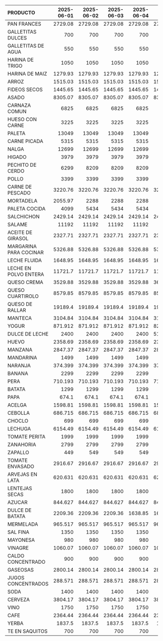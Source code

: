 | PRODUCTO               |   2025-06-01 |   2025-06-02 |   2025-06-03 |   2025-06-04 |   2025-06-05 |   2025-06-06 |   2025-06-07 |   2025-06-08 |   2025-06-09 |   2025-06-10 |   2025-06-11 |
|:-----------------------|-------------:|-------------:|-------------:|-------------:|-------------:|-------------:|-------------:|-------------:|-------------:|-------------:|-------------:|
| PAN FRANCES            |     2729.08  |     2729.08  |     2729.08  |     2729.08  |     2729.08  |     2729.08  |     2729.08  |     2729.08  |     2729.08  |     2729.08  |     2729.08  |
| GALLETITAS DULCES      |      700     |      700     |      700     |      700     |      700     |      700     |      700     |      700     |      700     |      700     |      700     |
| GALLETITAS DE AGUA     |      550     |      550     |      550     |      550     |      550     |      550     |      550     |      641.667 |      641.667 |      641.667 |      641.667 |
| HARINA DE TRIGO        |     1050     |     1050     |     1050     |     1050     |     1050     |     1050     |     1050     |     1050     |     1050     |     1050     |     1050     |
| HARINA DE MAIZ         |     1279.93  |     1279.93  |     1279.93  |     1279.93  |     1279.93  |     1279.93  |     1279.93  |     1279.93  |     1279.93  |     1279.93  |     1435.07  |
| ARROZ                  |     1515.03  |     1515.03  |     1515.03  |     1515.03  |     1515.03  |     1515.03  |     1515.03  |     1515.03  |     1515.03  |     1515.03  |     1515.03  |
| FIDEOS SECOS           |     1445.65  |     1445.65  |     1445.65  |     1445.65  |     1445.65  |     1445.65  |     1445.65  |     1445.65  |     1445.65  |     1445.65  |     1445.65  |
| ASADO                  |     8305.07  |     8305.07  |     8305.07  |     8305.07  |     8305.07  |     8305.07  |     8305.07  |     8305.07  |     8305.07  |     8305.07  |     7227.66  |
| CARNAZA COMUN          |     6825     |     6825     |     6825     |     6825     |     6825     |     6825     |     6825     |     6825     |     6825     |     6825     |     6825     |
| HUESO CON CARNE        |     3225     |     3225     |     3225     |     3225     |     3225     |     3225     |     3225     |     3225     |     3225     |     3225     |     3225     |
| PALETA                 |    13049     |    13049     |    13049     |    13049     |    13049     |    13049     |    13049     |    13049     |    13049     |    13049     |    13049     |
| CARNE PICADA           |     5315     |     5315     |     5315     |     5315     |     5315     |     5315     |     5315     |     5315     |     5315     |     5315     |     5315     |
| NALGA                  |    12699     |    12699     |    12699     |    12699     |    12699     |     9999     |     9999     |     9999     |     9999     |     9999     |     9999     |
| HIGADO                 |     3979     |     3979     |     3979     |     3979     |     3979     |     3979     |     3979     |     3979     |     3979     |     3979     |     3979     |
| PECHITO DE CERDO       |     6299     |     8209     |     8209     |     8209     |     8209     |     6299     |     6299     |     6299     |     6299     |     6299     |     6499     |
| POLLO                  |     3399     |     3399     |     3399     |     3399     |     3399     |     3399     |     3399     |     3399     |     3399     |     3399     |     3399     |
| CARNE DE PESCADO       |     3220.76  |     3220.76  |     3220.76  |     3220.76  |     3220.76  |     3220.76  |     3303.45  |     3303.45  |     3303.45  |     3303.45  |     3303.45  |
| MORTADELA              |     2055.97  |     2288     |     2288     |     2288     |     2288     |     2288     |     2288     |     2288     |     2288     |     2288     |     2288     |
| PALETA COCIDA          |     4099     |     5434     |     5434     |     5434     |     5434     |     5434     |     5434     |     5434     |     5434     |     5434     |     5434     |
| SALCHICHON             |     2429.14  |     2429.14  |     2429.14  |     2429.14  |     2429.14  |     2429.14  |     2429.14  |     2429.14  |     2429.14  |     2429.14  |     2429.14  |
| SALAME                 |    11192     |    11192     |    11192     |    11192     |    11192     |    11192     |    11192     |    11192     |    11192     |    11192     |    11192     |
| ACEITE DE GIRASOL      |     2327.71  |     2327.71  |     2327.71  |     2327.71  |     2327.71  |     2327.71  |     2327.71  |     2327.71  |     2327.71  |     2327.71  |     2413.92  |
| MARGARINA PARA COCINAR |     5326.88  |     5326.88  |     5326.88  |     5326.88  |     5326.88  |     5326.88  |     5326.88  |     5326.88  |     5326.88  |     5326.88  |     5326.88  |
| LECHE FLUIDA           |     1648.95  |     1648.95  |     1648.95  |     1648.95  |     1648.95  |     1648.95  |     1648.95  |     1648.95  |     1648.95  |     1648.95  |     1648.95  |
| LECHE EN POLVO ENTERA  |    11721.7   |    11721.7   |    11721.7   |    11721.7   |    11721.7   |    11721.7   |    11721.7   |    11721.7   |    11721.7   |    11721.7   |    11721.7   |
| QUESO CREMA            |     3529.88  |     3529.88  |     3529.88  |     3529.88  |     3601.92  |     3601.92  |     3601.92  |     3601.92  |     3601.92  |     3601.92  |     3601.92  |
| QUESO CUARTIROLO       |     8579.85  |     8579.85  |     8579.85  |     8579.85  |     8579.85  |     8579.85  |     8579.85  |     8579.85  |     8579.85  |     8579.85  |     8579.85  |
| QUESO DE RALLAR        |    19189.4   |    19189.4   |    19189.4   |    19189.4   |    19189.4   |    19189.4   |    19189.4   |    19189.4   |    19189.4   |    19189.4   |    19189.4   |
| MANTECA                |     3104.84  |     3104.84  |     3104.84  |     3104.84  |     3104.84  |     3104.84  |     3104.84  |     3104.84  |     3104.84  |     3104.84  |     3104.84  |
| YOGUR                  |      871.912 |      871.912 |      871.912 |      871.912 |      826.618 |      826.618 |      826.618 |      826.618 |      826.618 |      826.618 |      826.618 |
| DULCE DE LECHE         |     2400     |     2400     |     2400     |     2400     |     5149.48  |     5149.48  |     5149.48  |     5149.48  |     5149.48  |     5149.48  |     5149.48  |
| HUEVO                  |     2358.69  |     2358.69  |     2358.69  |     2358.69  |     2358.69  |     2358.69  |     2358.69  |     2358.69  |     2358.69  |     2358.69  |     2358.69  |
| MANZANA                |     2847.37  |     2847.37  |     2847.37  |     2847.37  |     2847.37  |     2847.37  |     2847.37  |     2847.37  |     2847.37  |     2847.37  |     2847.37  |
| MANDARINA              |     1499     |     1499     |     1499     |     1499     |     1499     |     1499     |     1499     |     1499     |     1499     |     1499     |     1499     |
| NARANJA                |      374.399 |      374.399 |      374.399 |      374.399 |      374.399 |      374.399 |      374.399 |      374.399 |      374.399 |      374.399 |      374.399 |
| BANANA                 |     2299     |     2299     |     2299     |     2299     |     2299     |     2299     |     2299     |     2299     |     2299     |     2299     |     2299     |
| PERA                   |      710.193 |      710.193 |      710.193 |      710.193 |      710.193 |      710.193 |      710.193 |      710.193 |      710.193 |      710.193 |      710.193 |
| BATATA                 |     1299     |     1299     |     1299     |     1299     |     1299     |     1299     |     1299     |     1299     |     1299     |     1299     |     1299     |
| PAPA                   |      674.1   |      674.1   |      674.1   |      674.1   |      674.1   |      674.1   |      674.1   |      674.1   |      674.1   |      674.1   |      674.1   |
| ACELGA                 |     1598.81  |     1598.81  |     1598.81  |     1598.81  |     1598.81  |     1598.81  |     1598.81  |     1598.81  |     1598.81  |     1598.81  |     1598.81  |
| CEBOLLA                |      686.715 |      686.715 |      686.715 |      686.715 |      686.715 |      686.715 |      686.715 |      686.715 |      686.715 |      686.715 |      686.715 |
| CHOCLO                 |      699     |      699     |      699     |      699     |      499     |      499     |      499     |      499     |      499     |      499     |      499     |
| LECHUGA                |     6154.49  |     6154.49  |     6154.49  |     6154.49  |     6154.49  |     6154.49  |     6154.49  |     6154.49  |     6154.49  |     6154.49  |     6154.49  |
| TOMATE PERITA          |     1999     |     1999     |     1999     |     1999     |     1999     |     2599     |     2599     |     2799     |     2799     |     2799     |     2799     |
| ZANAHORIA              |     2799     |     2799     |     2799     |     2799     |     2799     |     2152.58  |     2152.58  |     2152.58  |     2152.58  |     2152.58  |     2152.58  |
| ZAPALLO                |      449     |      549     |      549     |      549     |      549     |      449     |      449     |      449     |      449     |      449     |      449     |
| TOMATE ENVASADO        |     2916.67  |     2916.67  |     2916.67  |     2916.67  |     2916.67  |     2916.67  |     2916.67  |     2916.67  |     2916.67  |     2916.67  |     2916.67  |
| ARVEJAS EN LATA        |      620.631 |      620.631 |      620.631 |      620.631 |      620.631 |      620.631 |      620.631 |      954.817 |      954.817 |      954.817 |      954.817 |
| LENTEJAS SECAS         |     1800     |     1800     |     1800     |     1800     |     1800     |     1800     |     1800     |     1800     |     1800     |     1800     |     1800     |
| AZUCAR                 |      844.627 |      844.627 |      844.627 |      844.627 |      844.627 |      844.627 |      844.627 |      913.11  |      913.11  |      913.11  |      913.11  |
| DULCE DE BATATA        |     2209.36  |     2209.36  |     2209.36  |     1638.85  |     1638.85  |     1638.85  |     1638.85  |     1638.85  |     1638.85  |     1638.85  |     1638.85  |
| MERMELADA              |      965.517 |      965.517 |      965.517 |      965.517 |      965.517 |      965.517 |      965.517 |      965.517 |      965.517 |      965.517 |      965.517 |
| SAL FINA               |     1350     |     1350     |     1350     |     1350     |     1350     |     1350     |     1350     |     1350     |     1350     |     1350     |     1350     |
| MAYONESA               |      980     |      980     |      980     |      980     |      980     |      980     |      980     |      980     |      980     |      980     |      980     |
| VINAGRE                |     1060.07  |     1060.07  |     1060.07  |     1060.07  |     1060.07  |     1060.07  |     1060.07  |     1060.07  |     1060.07  |     1060.07  |     1060.07  |
| CALDO CONCENTRADO      |      900     |      900     |      900     |      900     |      900     |      900     |      900     |      900     |      900     |      900     |      900     |
| GASEOSAS               |     2800.14  |     2800.14  |     2800.14  |     2800.14  |     2800.14  |     2800.14  |     2800.14  |     2800.14  |     2800.14  |     2800.14  |     2800.14  |
| JUGOS CONCENTRADOS     |      288.571 |      288.571 |      288.571 |      288.571 |      288.571 |      288.571 |      288.571 |      288.571 |      288.571 |      288.571 |      288.571 |
| SODA                   |     1400     |     1400     |     1400     |     1400     |     1400     |     1400     |     1400     |     1400     |     1400     |     1400     |     1400     |
| CERVEZA                |     3804.17  |     3804.17  |     3804.17  |     3804.17  |     3804.17  |     3804.17  |     3804.17  |     3804.17  |     3804.17  |     3804.17  |     3804.17  |
| VINO                   |     1750     |     1750     |     1750     |     1750     |     1750     |     1750     |     1750     |     1750     |     1750     |     1750     |     1750     |
| CAFE                   |     2364.44  |     2364.44  |     2364.44  |     2364.44  |     2364.44  |     2364.44  |     2364.44  |     2364.44  |     2364.44  |     2364.44  |     2364.44  |
| YERBA                  |     1837.5   |     1837.5   |     1837.5   |     1837.5   |     1837.5   |     2012.5   |     2012.5   |     2012.5   |     2012.5   |     2012.5   |     2012.5   |
| TE EN SAQUITOS         |      700     |      700     |      700     |      700     |      700     |      700     |      700     |      700     |      700     |      700     |      700     |
